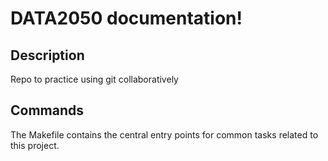 # DATA2050 documentation!

## Description

Repo to practice using git collaboratively

## Commands

The Makefile contains the central entry points for common tasks related to this project.

